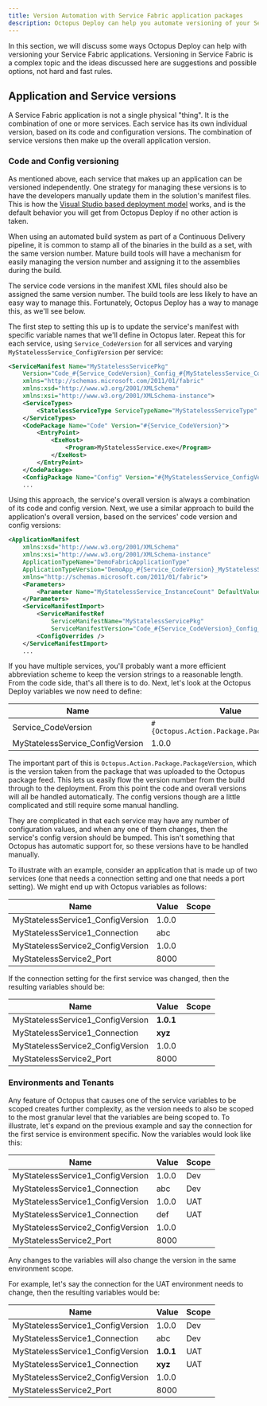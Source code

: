 ```yaml
---
title: Version Automation with Service Fabric application packages
description: Octopus Deploy can help you automate versioning of your Service Fabric application packages.
---
```


In this section, we will discuss some ways Octopus Deploy can help with versioning your Service Fabric applications. Versioning in Service Fabric is a complex topic and the ideas discussed here are suggestions and possible options, not hard and fast rules.

## Application and Service versions
A Service Fabric application is not a single physical "thing". It is the combination of one or more services. Each service has its own individual version, based on its code and configuration versions. The combination of service versions then make up the overall application version.

### Code and Config versioning
As mentioned above, each service that makes up an application can be versioned independently. One strategy for managing these versions is to have the developers manually update them in the solution's manifest files. This is how the [Visual Studio based deployment model](https://docs.microsoft.com/en-us/azure/service-fabric/service-fabric-application-upgrade-tutorial) works, and is the default behavior you will get from Octopus Deploy if no other action is taken.

When using an automated build system as part of a Continuous Delivery pipeline, it is common to stamp all of the binaries in the build as a set, with the same version number. Mature build tools will have a mechanism for easily managing the version number and assigning it to the assemblies during the build.

The service code versions in the manifest XML files should also be assigned the same version number. The build tools are less likely to have an easy way to manage this. Fortunately, Octopus Deploy has a way to manage this, as we'll see below.

The first step to setting this up is to update the service's manifest with specific variable names that we'll define in Octopus later. Repeat this for each service, using `Service_CodeVersion` for all services and varying `MyStatelessService_ConfigVersion` per service:

```xml
<ServiceManifest Name="MyStatelessServicePkg"
    Version="Code_#{Service_CodeVersion}_Config_#{MyStatelessService_ConfigVersion}"
    xmlns="http://schemas.microsoft.com/2011/01/fabric"
    xmlns:xsd="http://www.w3.org/2001/XMLSchema"
    xmlns:xsi="http://www.w3.org/2001/XMLSchema-instance">
    <ServiceTypes>
        <StatelessServiceType ServiceTypeName="MyStatelessServiceType" />
    </ServiceTypes>
    <CodePackage Name="Code" Version="#{Service_CodeVersion}">
        <EntryPoint>
            <ExeHost>
                <Program>MyStatelessService.exe</Program>
            </ExeHost>
        </EntryPoint>
    </CodePackage>
    <ConfigPackage Name="Config" Version="#{MyStatelessService_ConfigVersion}" />
    ...
```

Using this approach, the service's overall version is always a combination of its code and config version. Next, we use a similar approach to build the application's overall version, based on the services' code version and config versions:

```xml
<ApplicationManifest 
    xmlns:xsd="http://www.w3.org/2001/XMLSchema" 
    xmlns:xsi="http://www.w3.org/2001/XMLSchema-instance" 
    ApplicationTypeName="DemoFabricApplicationType" 
    ApplicationTypeVersion="DemoApp_#{Service_CodeVersion}_MyStatelessService_#{MyStatelessService_ConfigVersion}"
    xmlns="http://schemas.microsoft.com/2011/01/fabric">
    <Parameters>
        <Parameter Name="MyStatelessService_InstanceCount" DefaultValue="-1" />
    </Parameters>
    <ServiceManifestImport>
        <ServiceManifestRef 
            ServiceManifestName="MyStatelessServicePkg"
            ServiceManifestVersion="Code_#{Service_CodeVersion}_Config_#{MyStatelessService_ConfigVersion}" />
        <ConfigOverrides />
    </ServiceManifestImport>
	...
```

If you have multiple services, you'll probably want a more efficient abbreviation scheme to keep the version strings to a reasonable length. From the code side, that's all there is to do. Next, let's look at the Octopus Deploy variables we now need to define:

| Name | Value | Scope |
| ---- | ----- | ----- |
| Service_CodeVersion | `#{Octopus.Action.Package.PackageVersion}` | |
| MyStatelessService_ConfigVersion | 1.0.0 | |

The important part of this is `Octopus.Action.Package.PackageVersion`, which is the version taken from the package that was uploaded to the Octopus package feed. This lets us easily flow the version number from the build through to the deployment. From this point the code and overall versions will all be handled automatically. The config versions though are a little complicated and still require some manual handling.

They are complicated in that each service may have any number of configuration values, and when any one of them changes, then the service's config version should be bumped. This isn't something that Octopus has automatic support for, so these versions have to be handled manually.

To illustrate with an example, consider an application that is made up of two services (one that needs a connection setting and one that needs a port setting). We might end up with Octopus variables as follows:

| Name | Value | Scope |
| ---- | ----- | ----- |
| MyStatelessService1_ConfigVersion | 1.0.0 | |
| MyStatelessService1_Connection | abc | |
| MyStatelessService2_ConfigVersion | 1.0.0 | |
| MyStatelessService2_Port | 8000 | |

If the connection setting for the first service was changed, then the resulting variables should be:

| Name | Value | Scope |
| ---- | ----- | ----- |
| MyStatelessService1_ConfigVersion | **1.0.1** | |
| MyStatelessService1_Connection | **xyz** | |
| MyStatelessService2_ConfigVersion | 1.0.0 | |
| MyStatelessService2_Port | 8000 | |

### Environments and Tenants
Any feature of Octopus that causes one of the service variables to be scoped creates further complexity, as the version needs to also be scoped to the most granular level that the variables are being scoped to. To illustrate, let's expand on the previous example and say the connection for the first service is environment specific. Now the variables would look like this:

| Name | Value | Scope |
| ---- | ----- | ----- |
| MyStatelessService1_ConfigVersion | 1.0.0 | Dev |
| MyStatelessService1_Connection | abc | Dev |
| MyStatelessService1_ConfigVersion | 1.0.0 | UAT |
| MyStatelessService1_Connection | def | UAT |
| MyStatelessService2_ConfigVersion | 1.0.0 | |
| MyStatelessService2_Port | 8000 | |

Any changes to the variables will also change the version in the same environment scope.

For example, let's say the connection for the UAT environment needs to change, then the resulting variables would be:

| Name | Value | Scope |
| ---- | ----- | ----- |
| MyStatelessService1_ConfigVersion | 1.0.0 | Dev |
| MyStatelessService1_Connection | abc | Dev |
| MyStatelessService1_ConfigVersion | **1.0.1** | UAT |
| MyStatelessService1_Connection | **xyz** | UAT |
| MyStatelessService2_ConfigVersion | 1.0.0 | |
| MyStatelessService2_Port | 8000 | |

